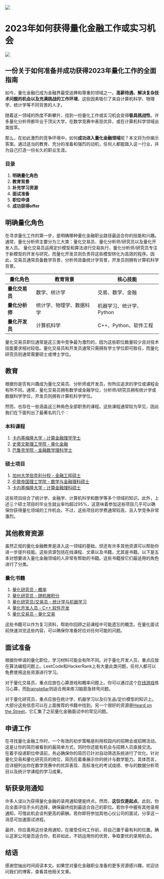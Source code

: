 ![](https://fastly.jsdelivr.net/gh/bucketio/img11@main/2024/10/21/1729466068183-23134fce-3131-4262-b18c-f378d71af4f6.gif)

# 2023年如何获得量化金融工作或实习机会
![](https://fastly.jsdelivr.net/gh/bucketio/img9@main/2024/10/20/1729465031968-b3c8959e-1d37-4b8a-91b1-b0b0dfe25143.png)

## 一份关于如何准备并成功获得2023年量化工作的全面指南

如今，量化金融已成为金融界最受追捧和尊重的领域之一。**高薪待遇、解决复杂技术问题的机会以及充满挑战的工作环境**，这些因素吸引了来自计算机科学、物理学、统计学等不同背景的人才。

随着这一领域的热度不断攀升，找到一份量化工作或实习机会变得**极具挑战性**。许多量化分析师都毕业于顶尖大学，在数学竞赛中表现优异，或在计算机科学领域出类拔萃。

那么，在如此激烈的竞争环境中，如何**成功进入量化金融领域**呢？本文将为你揭示答案。通过适当的教育、充分的准备和强烈的动机，任何人都能踏入这一行业，并为自己打造一份长久的职业生涯。

### 目录

1. **明确量化角色**
2. **教育背景**
3. **补充学习资源**
4. **面试准备**
5. **职位申请**
6. **成功获得offer**

## 明确量化角色

在寻求量化工作的第一步，是明确哪种量化金融职业路径最适合你的技能和兴趣。通常，量化分析师主要分为三大类：量化交易员、量化分析师/研究员以及量化开发人员。
量化交易员运用定价模型和算法进行交易执行，量化分析师/研究员专注于新模型的开发与研究，而量化开发员则负责将这些模型转化为高效的程序。因此，交易员通常具备数学背景，分析师具备统计学背景，开发员则拥有计算机科学背景。

| 量化角色 | 教育背景 | 核心技能 |
| --- | --- | --- |
| **量化交易员** | 数学、统计学 | 交易、数学、金融 |
| **量化分析师** | 统计学、物理学、数据科学 | 机器学习、统计学、Python |
| **量化开发员** | 计算机科学 | C++、Python、软件工程 |

量化交易员职位通常是这三类中竞争最为激烈的，因为这些职位数量较少且对技术技能要求相对较低。量化交易员和开发员通常只需拥有学士学位即可胜任，而量化研究员则通常需要硕士或博士学位。

## 教育

根据你是否有兴趣成为量化交易员、分析师或开发员，你所应追求的学位或课程会有所不同。通常，量化交易员拥有数学或金融学位，分析师/研究员拥有统计学或数据科学学位，开发员则拥有计算机科学学位。

然而，也存在一些涵盖这三种角色全部职责的课程。这些课程通常较为罕见，因此我们在下面列出了最著名的几个：

### 本科课程

1. [卡内基梅隆大学 - 计算金融理学学士](https://www.cmu.edu/math/bscf/index.html)
2. [史蒂文斯理工学院 - 量化金融](https://www.stevens.edu/school-business/undergraduate-programs/quantitative-finance-bachelor-degree)
3. [巴鲁克学院 - 金融数学理科学士](https://mfeapp.baruch.cuny.edu/math/student/bsfm/)

### 硕士项目

1. [加州大学伯克利分校 - 金融工程硕士](https://mfe.haas.berkeley.edu/)
2. [伦敦帝国理工学院 - 数学与金融理科硕士](https://www.imperial.ac.uk/mathematics/postgraduate/msc/mathematical-finance/)
3. [卡内基梅隆大学 - 计算金融理科硕士](https://www.cmu.edu/mscf/)

这些项目综合了统计学、金融学、计算机科学和数学等多个领域的知识。此外，上述三个硕士项目的毕业生就业率均超过95%，这意味着参加这些项目几乎可以确保你获得量化领域的工作机会。不过，这些项目的学费通常较高，且入学竞争非常激烈。

## 其他教育资源

虽然正规的量化金融教育是进入这一领域的基础，但还有许多其他资源可以帮助你进一步提升技能。这些资源包括在线课程、文章以及书籍，尤其是书籍。以下是五本对想要进入量化金融领域的人非常有帮助的书籍。这些书籍按它们最适用的角色进行了分类。

### 量化书籍

1. [量化研究员 - 概率](https://www.amazon.com/dp/0121741516?ref_=cm_sw_r_cp_ud_dp_V3NBV1MND8FRMN89DNH9)
2. [量化研究员 - 随机微积分](https://www.amazon.co.uk/dp/0387401016?ref_=cm_sw_r_cp_ud_dp_ZHAHNX6XGX0SFD3T052D)
3. [量化研究员/交易员 - 统计学与机器学习](https://www.amazon.co.uk/dp/0387848576?ref_=cm_sw_r_cp_ud_dp_D8Q2KR01TDD1B6XPHYAA)
4. [量化开发人员 - C++ 软件开发](https://www.amazon.com/dp/0521721628?ref_=cm_sw_r_cp_ud_dp_QR7DV7XH17EY3Q8TD6VW)
5. [量化交易员 - 量化交易](https://www.amazon.com/dp/1118362411?ref_=cm_sw_r_cp_ud_dp_SDAXQWV4W87B5321N93G)

这些书籍可以作为复习资料，帮助你回顾之前课程中可能遗忘的概念。在量化面试前快速浏览这些内容，可以确保你准备好应对任何可能的问题。

## 面试准备

根据你申请的量化职位，学习材料可能会有所不同。对于量化开发人员，重点应放在算法编程问题上。LeetCode和HackerRank上有大量此类问题，任何人都可以免费使用这些资源进行学习。

对于量化交易员，重点应放在心算游戏和概率问题上。你可以通过这个[在线游戏](https://openquant.co/blog/openquant.co/math-game)练习心算，而[Brainstellar](https://brainstellar.com/)则适合用来练习脑筋急转弯问题。

对于量化研究员，重点应放在统计学、机器学习以及衍生品/定价模型的知识上。大部分这些信息可以在上面推荐的书籍中找到。另一个很好的资源是[Heard on the Street](https://a.co/d/3GO5Dov)，它汇集了之前量化金融面试中的常见问题。

## 申请工作

在寻找量化金融工作时，一个有效的初步策略是利用校园内的招聘会或招聘活动。这是让你的简历被看到的最简单方式，同时你还能有机会与招聘人员直接交流。
在着手投递职位申请前，务必确保你的简历已针对自动筛选系统进行了优化。针对量化交易和量化研究员的岗位，简历应着重展示你的统计与数学能力。具体而言，应详细列出你在数学竞赛中的优异表现、高标准化的考试成绩、参与的数据分析项目以及统计学课程的学习成果。

## 斩获录用通知

许多人误以为获得量化金融的录用通知便是终点。然而，**这仅仅是起点**。此刻，你应全面评估手头的选择，确保最终找到最适合自己的职位。若你手中握有其他录用通知，可借此机会谈判更高的薪酬。若你即将参加其他心仪公司的面试，分享这一消息可加速面试进程。

最终，你应善用这份录用通知，在接受任何工作前，将自己置于最有利的位置。确认这家公司是否适合你，若非如此，不妨运用你的优势，争取更优的录用机会。

## 结语
感谢您抽出时间阅读本文。如果您对量化金融职业准备的更多资源感兴趣，欢迎访问我们的博客，查看其他相关文章。 

